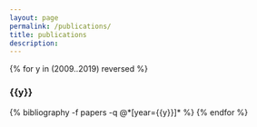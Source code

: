 ```yaml
---
layout: page
permalink: /publications/
title: publications
description: 
---
```




{% for y in (2009..2019) reversed %}
  <h3 class="year">{{y}}</h3>
  {% bibliography -f papers -q @*[year={{y}}]* %}
{% endfor %}
